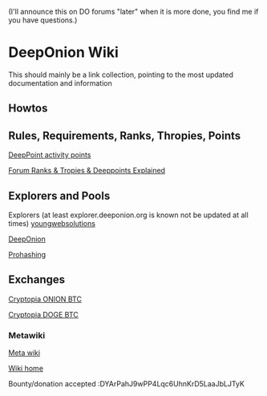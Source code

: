 (I'll announce this on DO forums "later" when it is more done, you find me if you have questions.)

# DeepOnion Wiki

This should mainly be a link collection, pointing to the most updated documentation and information

## Howtos


## Rules, Requirements, Ranks, Thropies, Points

[DeepPoint activity points](https://docs.google.com/spreadsheets/d/1tmT5frUmr5dSDAm44Bl3QUA_QeQOEuLeaQ7JupbySvQ/edit#gid=1646697783)

[Forum Ranks & Tropies & Deeppoints Explained](https://deeponion.org/community/threads/forum-ranks-tropies-deeppoints-explained.5062/)

## Explorers and Pools

Explorers (at least explorer.deeponion.org is known not be updated at all times)
[youngwebsolutions](http://onionexplorer.youngwebsolutions.com:3001/)

[DeepOnion](http://explorer.deeponion.org)

[Prohashing](https://prohashing.com/explorer/Deeponion/)


## Exchanges

[Cryptopia ONION BTC](https://www.cryptopia.co.nz/Exchange?market=ONION_BTC)

[Cryptopia DOGE BTC](https://www.cryptopia.co.nz/Exchange?market=ONION_DOGE)


### Metawiki

[Meta wiki](docs/README.md)

[Wiki home](docs/HOME.md)


Bounty/donation accepted :DYArPahJ9wPP4Lqc6UhnKrD5LaaJbLJTyK


